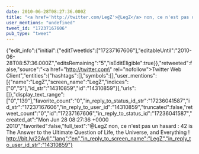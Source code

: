 ```yaml
---
date: 2010-06-28T08:27:36.000Z
title: "<a href='http://twitter.com/LegZ'>@LegZ</a> non, ce n'est pas un hasard :  42 is The Answer to the Ultimate Question of Life, the Universe, and Everything ! http://bit.ly/22Avll″"
user_mentions: "undefined"
tweet_id: "17237167606"
pub_type: "tweet"
---
```

{"edit_info":{"initial":{"editTweetIds":["17237167606"],"editableUntil":"2010-06-28T08:57:36.000Z","editsRemaining":"5","isEditEligible":true}},"retweeted":false,"source":"<a href=\"http://twitter.com\" rel=\"nofollow\">Twitter Web Client</a>","entities":{"hashtags":[],"symbols":[],"user_mentions":[{"name":"LegZ","screen_name":"LegZ","indices":["0","5"],"id_str":"14310859","id":"14310859"}],"urls":[]},"display_text_range":["0","139"],"favorite_count":"0","in_reply_to_status_id_str":"17236041587","id_str":"17237167606","in_reply_to_user_id":"14310859","truncated":false,"retweet_count":"0","id":"17237167606","in_reply_to_status_id":"17236041587","created_at":"Mon Jun 28 08:27:36 +0000 2010","favorited":false,"full_text":"@LegZ non, ce n'est pas un hasard :  42 is The Answer to the Ultimate Question of Life, the Universe, and Everything ! http://bit.ly/22Avll","lang":"en","in_reply_to_screen_name":"LegZ","in_reply_to_user_id_str":"14310859"}
